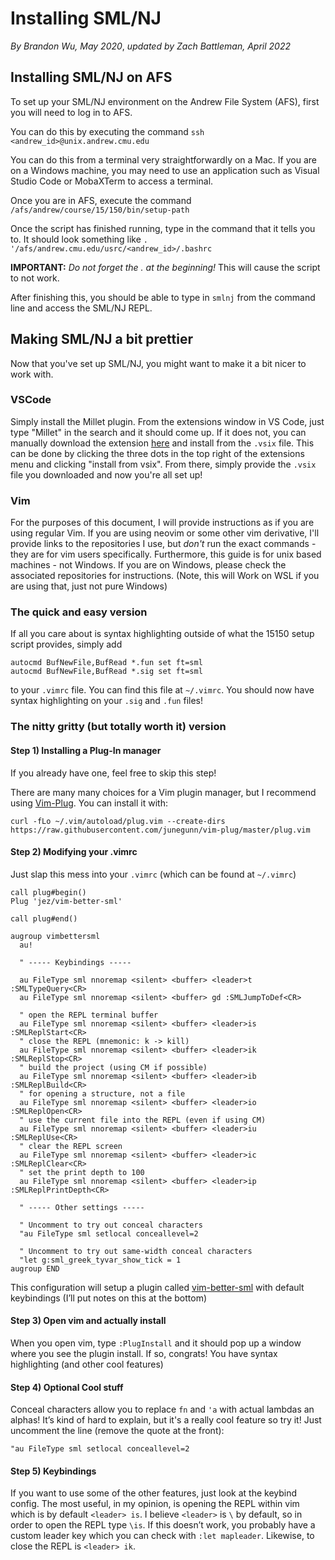 # Installing SML/NJ

_By Brandon Wu, May 2020_, _updated by Zach Battleman, April 2022_

## Installing SML/NJ on AFS

To set up your SML/NJ environment on the Andrew File System (AFS), first you will need to log in to AFS.

You can do this by executing the command `ssh <andrew_id>@unix.andrew.cmu.edu`

You can do this from a terminal very straightforwardly on a Mac. If you are on a Windows machine, you may need to use an application such as Visual Studio Code or MobaXTerm to access a terminal.

Once you are in AFS, execute the command `/afs/andrew/course/15/150/bin/setup-path`

Once the script has finished running, type in the command that it tells you to. It should look something like `. '/afs/andrew.cmu.edu/usrc/<andrew_id>/.bashrc`

**IMPORTANT:** _Do not forget the . at the beginning!_ This will cause the script to not work.

After finishing this, you should be able to type in `smlnj` from the command line and access the SML/NJ REPL.

## Making SML/NJ a bit prettier

Now that you've set up SML/NJ, you might want to make it a bit nicer to work with.

### VSCode

Simply install the Millet plugin. From the extensions window in VS Code, just type "Millet" in the search and it should come up. If it does not, you can manually download the extension [here](https://marketplace.visualstudio.com/items?itemName=azdavis.millet) and install from the `.vsix` file. This can be done by clicking the three dots in the top right of the extensions menu and clicking "install from vsix". From there, simply provide the `.vsix` file you downloaded and now you're all set up!

### Vim

For the purposes of this document, I will provide instructions as if you are using regular Vim. If you are using neovim or some other vim derivative, I'll provide links to the repositories I use, but _don't_ run the exact commands - they are for vim users specifically. Furthermore, this guide is for unix based machines - not Windows. If you are on Windows, please check the associated repositories for instructions. (Note, this will Work on WSL if you are using that, just not pure Windows)

### The quick and easy version

If all you care about is syntax highlighting outside of what the 15150 setup script provides, simply add

```
autocmd BufNewFile,BufRead *.fun set ft=sml
autocmd BufNewFile,BufRead *.sig set ft=sml
```

to your `.vimrc` file. You can find this file at `~/.vimrc`. You should now have syntax highlighting on your `.sig` and `.fun` files!

### The nitty gritty (but totally worth it) version

#### Step 1) Installing a Plug-In manager

If you already have one, feel free to skip this step!

There are many many choices for a Vim plugin manager, but I recommend using [Vim-Plug](https://github.com/junegunn/vim-plug). You can install it with:

`curl -fLo ~/.vim/autoload/plug.vim --create-dirs https://raw.githubusercontent.com/junegunn/vim-plug/master/plug.vim`

#### Step 2) Modifying your .vimrc

Just slap this mess into your `.vimrc` (which can be found at `~/.vimrc`)

```
call plug#begin()
Plug 'jez/vim-better-sml'

call plug#end()

augroup vimbettersml
  au!

  " ----- Keybindings -----

  au FileType sml nnoremap <silent> <buffer> <leader>t :SMLTypeQuery<CR>
  au FileType sml nnoremap <silent> <buffer> gd :SMLJumpToDef<CR>

  " open the REPL terminal buffer
  au FileType sml nnoremap <silent> <buffer> <leader>is :SMLReplStart<CR>
  " close the REPL (mnemonic: k -> kill)
  au FileType sml nnoremap <silent> <buffer> <leader>ik :SMLReplStop<CR>
  " build the project (using CM if possible)
  au FileType sml nnoremap <silent> <buffer> <leader>ib :SMLReplBuild<CR>
  " for opening a structure, not a file
  au FileType sml nnoremap <silent> <buffer> <leader>io :SMLReplOpen<CR>
  " use the current file into the REPL (even if using CM)
  au FileType sml nnoremap <silent> <buffer> <leader>iu :SMLReplUse<CR>
  " clear the REPL screen
  au FileType sml nnoremap <silent> <buffer> <leader>ic :SMLReplClear<CR>
  " set the print depth to 100
  au FileType sml nnoremap <silent> <buffer> <leader>ip :SMLReplPrintDepth<CR>

  " ----- Other settings -----

  " Uncomment to try out conceal characters
  "au FileType sml setlocal conceallevel=2

  " Uncomment to try out same-width conceal characters
  "let g:sml_greek_tyvar_show_tick = 1
augroup END
```

This configuration will setup a plugin called [vim-better-sml](https://github.com/jez/vim-better-sml) with default keybindings (I’ll put notes on this at the bottom)

#### Step 3) Open vim and actually install

When you open vim, type `:PlugInstall` and it should pop up a window where you see the plugin install. If so, congrats! You have syntax highlighting (and other cool features)

#### Step 4) Optional Cool stuff

Conceal characters allow you to replace `fn` and `'a` with actual lambdas an alphas! It’s kind of hard to explain, but it's a really cool feature so try it! Just uncomment the line (remove the quote at the front):

`"au FileType sml setlocal conceallevel=2`

#### Step 5) Keybindings

If you want to use some of the other features, just look at the keybind config. The most useful, in my opinion, is opening the REPL within vim which is by default `<leader> is`. I believe `<leader>` is `\` by default, so in order to open the REPL type `\is`. If this doesn’t work, you probably have a custom leader key which you can check with `:let mapleader`. Likewise, to close the REPL is `<leader> ik`.
